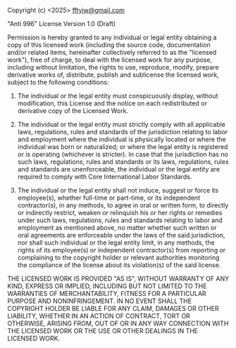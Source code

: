 Copyright (c) <2025> <fftyjw@gmail.com>

"Anti 996" License Version 1.0 (Draft)

Permission is hereby granted to any individual or legal entity
obtaining a copy of this licensed work (including the source code,
documentation and/or related items, hereinafter collectively referred
to as the "licensed work"), free of charge, to deal with the licensed
work for any purpose, including without limitation, the rights to use,
reproduce, modify, prepare derivative works of, distribute, publish
and sublicense the licensed work, subject to the following conditions:

1. The individual or the legal entity must conspicuously display,
   without modification, this License and the notice on each redistributed
   or derivative copy of the Licensed Work.

2. The individual or the legal entity must strictly comply with all
   applicable laws, regulations, rules and standards of the jurisdiction
   relating to labor and employment where the individual is physically
   located or where the individual was born or naturalized; or where the
   legal entity is registered or is operating (whichever is stricter). In
   case that the jurisdiction has no such laws, regulations, rules and
   standards or its laws, regulations, rules and standards are
   unenforceable, the individual or the legal entity are required to
   comply with Core International Labor Standards.

3. The individual or the legal entity shall not induce, suggest or force
   its employee(s), whether full-time or part-time, or its independent
   contractor(s), in any methods, to agree in oral or written form, to
   directly or indirectly restrict, weaken or relinquish his or her
   rights or remedies under such laws, regulations, rules and standards
   relating to labor and employment as mentioned above, no matter whether
   such written or oral agreements are enforceable under the laws of the
   said jurisdiction, nor shall such individual or the legal entity
   limit, in any methods, the rights of its employee(s) or independent
   contractor(s) from reporting or complaining to the copyright holder or
   relevant authorities monitoring the compliance of the license about
   its violation(s) of the said license.

THE LICENSED WORK IS PROVIDED "AS IS", WITHOUT WARRANTY OF ANY KIND,
EXPRESS OR IMPLIED, INCLUDING BUT NOT LIMITED TO THE WARRANTIES OF
MERCHANTABILITY, FITNESS FOR A PARTICULAR PURPOSE AND NONINFRINGEMENT.
IN NO EVENT SHALL THE COPYRIGHT HOLDER BE LIABLE FOR ANY CLAIM,
DAMAGES OR OTHER LIABILITY, WHETHER IN AN ACTION OF CONTRACT, TORT OR
OTHERWISE, ARISING FROM, OUT OF OR IN ANY WAY CONNECTION WITH THE
LICENSED WORK OR THE USE OR OTHER DEALINGS IN THE LICENSED WORK.
